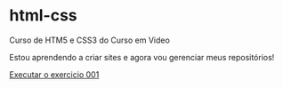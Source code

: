 # html-css
Curso de HTM5 e CSS3 do Curso em Video 

Estou aprendendo a criar sites e agora vou gerenciar meus repositórios!

<a href="https://daniel-portugal.github.io/html-css/Exercicios/ex001/index.html">Executar o exercicio 001</a>